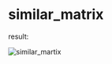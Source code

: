 # similar_matrix
result: 

![similar_martix](https://user-images.githubusercontent.com/51444652/141877435-020d0ff4-1437-47bb-b59b-cc34116baa89.png)
